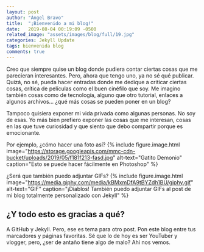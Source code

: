 ```yaml
---
layout: post
author: "Ángel Bravo"
title:  "¡Bienvenido a mi blog!"
date:   2019-08-04 00:19:09 -0500
related_image: "assets/images/blog/full/19.jpg"
categories: Jekyll Update
tags: bienvenida blog
comments: true
---
```

Creo que siempre quise un blog donde pudiera contar ciertas cosas que me parecieran interesantes. Pero, ahora que tengo uno, ya no sé qué publicar. Quizá, no sé, pueda hacer entradas donde me dedique a criticar ciertas cosas, crítica de películas como el buen cinéfilo que soy. Me imagino también cosas como de tecnología, alguno que otro tutorial, enlaces a algunos archivos... ¿qué más cosas se pueden poner en un blog? 

Tampoco quisiera exponer mi vida privada como algunas personas. No soy de esas. Yo más bien prefiero exponer las cosas que me interesan, cosas en las que tuve curiosidad y que siento que debo compartir porque es emocionante. 

Por ejemplo, ¿cómo hacer una foto así?
{% include figure.image.html
    image="https://storage.googleapis.com/mmc-cdn-bucket/uploads/2019/05/f181f213-fasd.jpg"
    alt-text="Gatito Demonio"
    caption="Esto se puede hacer fácilmente en Photoshop"
%}

¿Será que también puedo adjuntar GIFs?
{% include figure.image.html
    image="https://media.giphy.com/media/kBMxmDfA9tBYZdh1BU/giphy.gif"
    alt-text="GIF"
    caption="¡Diablos! También puedo adjuntar GIFs al post de mi blog totalmente personalizado con Jekyll"
%}

## ¿Y todo esto es gracias a qué?
A GitHub y Jekyll. Pero, ese es tema para otro post. Pon este blog entre tus marcadores y páginas favoritas. Sé que lo de hoy es ser YouTuber y vlogger, pero, ¿ser de antaño tiene algo de malo? Ahí nos vemos.
